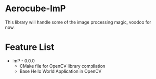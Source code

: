# Aerocube-ImP
This library will handle some of the image processing magic, voodoo for now.


# Feature List
  * ImP - 0.0.0
    * CMake file for OpenCV library compilation
    * Base Hello World Application in OpenCV
